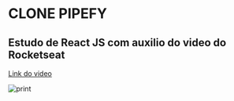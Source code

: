<h1>CLONE PIPEFY</h1>

<h2>Estudo de React JS com auxilio do video do Rocketseat</h2><a href="https://www.youtube.com/watch?v=awRtgpRsdTQ">Link do video</a>

![print](https://user-images.githubusercontent.com/52508911/75082910-b4c84a80-54f4-11ea-962f-420149e12913.png)
